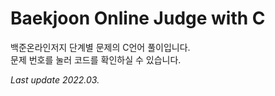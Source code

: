 # Baekjoon Online Judge with C

백준온라인저지 단계별 문제의 C언어 풀이입니다.   
문제 번호를 눌러 코드를 확인하실 수 있습니다.


*Last update 2022.03.*

